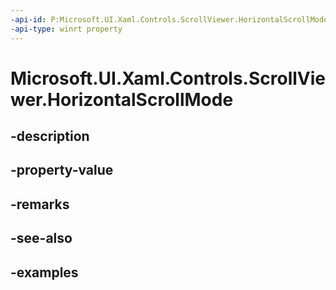 ```yaml
---
-api-id: P:Microsoft.UI.Xaml.Controls.ScrollViewer.HorizontalScrollMode
-api-type: winrt property
---
```


# Microsoft.UI.Xaml.Controls.ScrollViewer.HorizontalScrollMode

<!--
public Microsoft.UI.Xaml.Controls.ScrollMode HorizontalScrollMode { get; set; }
-->


## -description

## -property-value

## -remarks

## -see-also

## -examples


